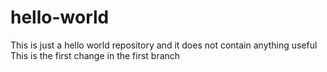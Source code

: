# hello-world
This is just a hello world repository and it does not contain anything useful
This is the first change in the first branch
